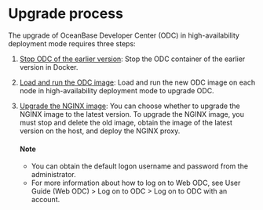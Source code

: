 Upgrade process 
====================================



The upgrade of OceanBase Developer Center (ODC) in high-availability deployment mode requires three steps:

1. [Stop ODC of the earlier version](../4.upgrade-high-availability-odc/2.ha-odc-stop-the-old-odc-version.md): Stop the ODC container of the earlier version in Docker.

   

2. [Load and run the ODC image](../4.upgrade-high-availability-odc/3.upgrade-load-and-run-ha-odc-images.md): Load and run the new ODC image on each node in high-availability deployment mode to upgrade ODC.

   

3. [Upgrade the NGINX image](../4.upgrade-high-availability-odc/4.upgrade-nginx-image.md): You can choose whether to upgrade the NGINX image to the latest version. To upgrade the NGINX image, you must stop and delete the old image, obtain the image of the latest version on the host, and deploy the NGINX proxy. 

   <main id="notice" type='explain'>
       <h4>Note</h4>
       <ul>
       <li>You can obtain the default logon username and password from the administrator. </li>
       <li>For more information about how to log on to Web ODC, see User Guide (Web ODC) > Log on to ODC > Log on to ODC with an account.</li>
       </ul>
    </main>